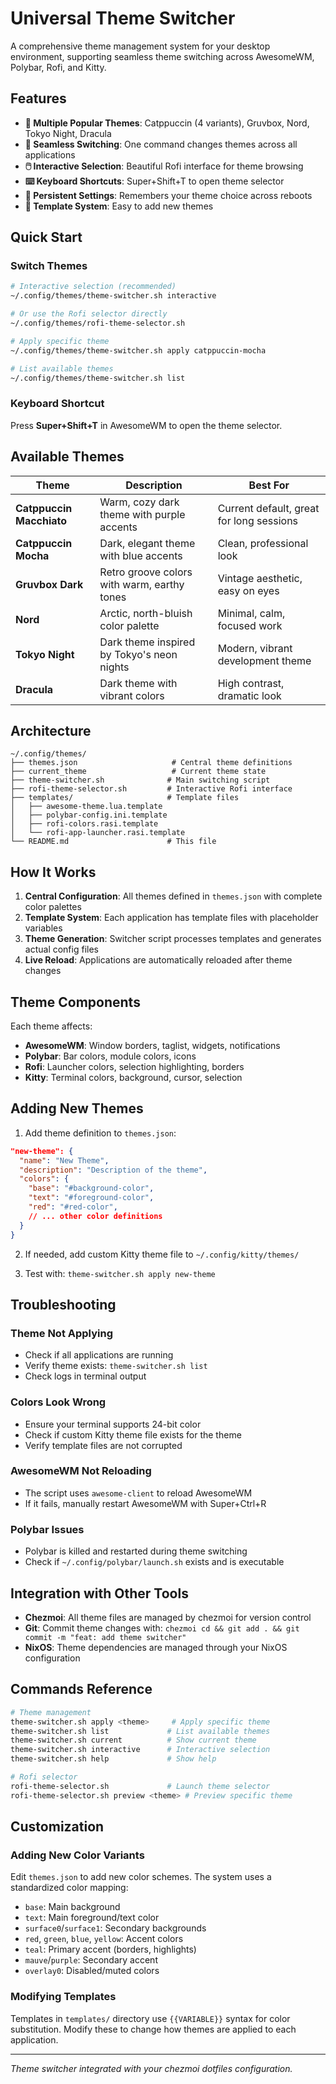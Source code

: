 # Universal Theme Switcher

A comprehensive theme management system for your desktop environment, supporting seamless theme switching across AwesomeWM, Polybar, Rofi, and Kitty.

## Features

- **🎨 Multiple Popular Themes**: Catppuccin (4 variants), Gruvbox, Nord, Tokyo Night, Dracula
- **🔄 Seamless Switching**: One command changes themes across all applications
- **🖱️ Interactive Selection**: Beautiful Rofi interface for theme browsing
- **⌨️ Keyboard Shortcuts**: Super+Shift+T to open theme selector
- **💾 Persistent Settings**: Remembers your theme choice across reboots
- **🔧 Template System**: Easy to add new themes

## Quick Start

### Switch Themes
```bash
# Interactive selection (recommended)
~/.config/themes/theme-switcher.sh interactive

# Or use the Rofi selector directly
~/.config/themes/rofi-theme-selector.sh

# Apply specific theme
~/.config/themes/theme-switcher.sh apply catppuccin-mocha

# List available themes
~/.config/themes/theme-switcher.sh list
```

### Keyboard Shortcut
Press **Super+Shift+T** in AwesomeWM to open the theme selector.

## Available Themes

| Theme | Description | Best For |
|-------|-------------|----------|
| **Catppuccin Macchiato** | Warm, cozy dark theme with purple accents | Current default, great for long sessions |
| **Catppuccin Mocha** | Dark, elegant theme with blue accents | Clean, professional look |
| **Gruvbox Dark** | Retro groove colors with warm, earthy tones | Vintage aesthetic, easy on eyes |
| **Nord** | Arctic, north-bluish color palette | Minimal, calm, focused work |
| **Tokyo Night** | Dark theme inspired by Tokyo's neon nights | Modern, vibrant development theme |
| **Dracula** | Dark theme with vibrant colors | High contrast, dramatic look |

## Architecture

```
~/.config/themes/
├── themes.json                     # Central theme definitions
├── current_theme                   # Current theme state
├── theme-switcher.sh              # Main switching script
├── rofi-theme-selector.sh         # Interactive Rofi interface
├── templates/                     # Template files
│   ├── awesome-theme.lua.template
│   ├── polybar-config.ini.template
│   ├── rofi-colors.rasi.template
│   └── rofi-app-launcher.rasi.template
└── README.md                      # This file
```

## How It Works

1. **Central Configuration**: All themes defined in `themes.json` with complete color palettes
2. **Template System**: Each application has template files with placeholder variables
3. **Theme Generation**: Switcher script processes templates and generates actual config files
4. **Live Reload**: Applications are automatically reloaded after theme changes

## Theme Components

Each theme affects:
- **AwesomeWM**: Window borders, taglist, widgets, notifications
- **Polybar**: Bar colors, module colors, icons
- **Rofi**: Launcher colors, selection highlighting, borders
- **Kitty**: Terminal colors, background, cursor, selection

## Adding New Themes

1. Add theme definition to `themes.json`:
```json
"new-theme": {
  "name": "New Theme",
  "description": "Description of the theme",
  "colors": {
    "base": "#background-color",
    "text": "#foreground-color",
    "red": "#red-color",
    // ... other color definitions
  }
}
```

2. If needed, add custom Kitty theme file to `~/.config/kitty/themes/`

3. Test with: `theme-switcher.sh apply new-theme`

## Troubleshooting

### Theme Not Applying
- Check if all applications are running
- Verify theme exists: `theme-switcher.sh list`
- Check logs in terminal output

### Colors Look Wrong
- Ensure your terminal supports 24-bit color
- Check if custom Kitty theme file exists for the theme
- Verify template files are not corrupted

### AwesomeWM Not Reloading
- The script uses `awesome-client` to reload AwesomeWM
- If it fails, manually restart AwesomeWM with Super+Ctrl+R

### Polybar Issues
- Polybar is killed and restarted during theme switching
- Check if `~/.config/polybar/launch.sh` exists and is executable

## Integration with Other Tools

- **Chezmoi**: All theme files are managed by chezmoi for version control
- **Git**: Commit theme changes with: `chezmoi cd && git add . && git commit -m "feat: add theme switcher"`
- **NixOS**: Theme dependencies are managed through your NixOS configuration

## Commands Reference

```bash
# Theme management
theme-switcher.sh apply <theme>     # Apply specific theme
theme-switcher.sh list             # List available themes  
theme-switcher.sh current          # Show current theme
theme-switcher.sh interactive      # Interactive selection
theme-switcher.sh help             # Show help

# Rofi selector
rofi-theme-selector.sh             # Launch theme selector
rofi-theme-selector.sh preview <theme> # Preview specific theme
```

## Customization

### Adding New Color Variants
Edit `themes.json` to add new color schemes. The system uses a standardized color mapping:

- `base`: Main background
- `text`: Main foreground/text color
- `surface0`/`surface1`: Secondary backgrounds
- `red`, `green`, `blue`, `yellow`: Accent colors
- `teal`: Primary accent (borders, highlights)
- `mauve`/`purple`: Secondary accent
- `overlay0`: Disabled/muted colors

### Modifying Templates
Templates in `templates/` directory use `{{VARIABLE}}` syntax for color substitution. Modify these to change how themes are applied to each application.

---

*Theme switcher integrated with your chezmoi dotfiles configuration.*
